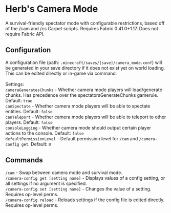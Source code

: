 # Herb's Camera Mode

A survival-friendly spectator mode with configurable restrictions, based off of the /cam and /cs Carpet scripts. Requires Fabric 0.41.0+1.17. Does not require Fabric API.

## Configuration
A configuration file (path: `.minecraft/saves/[save]/camera_mode.conf`) will be generated in your save directory if it does not exist yet on world loading. This can be edited directly or in-game via command.\
\
Settings:\
`cameraGeneratesChunks` - Whether camera mode players will load/generate chunks. Has precedence over the spectatorsGenerateChunks gamerule. Default: `true`\
`canSpectate` - Whether camera mode players will be able to spectate entities. Default: `false`\
`canTeleport` - Whether camera mode players will be able to teleport to other players. Default: `false`\
`consoleLogging` - Whether camera mode should output certain player actions to the console. Default: `false`\
`defaultPermissionLevel` - Default permission level for `/cam` and `/camera-config get`. Default: `0`


## Commands
`/cam` - Swap between camera mode and survival mode. \
`/camera-config get [setting name]` - Displays values of a config setting, or all settings if no argument is specified. \
`/camera-config set [setting name]` - Changes the value of a setting. Requires op-level perms. \
`/camera-config reload` - Reloads settings if the config file is edited directly. Requires op-level perms.